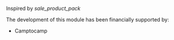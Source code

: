 Inspired by *sale_product_pack*

The development of this module has been financially supported by:

- Camptocamp
